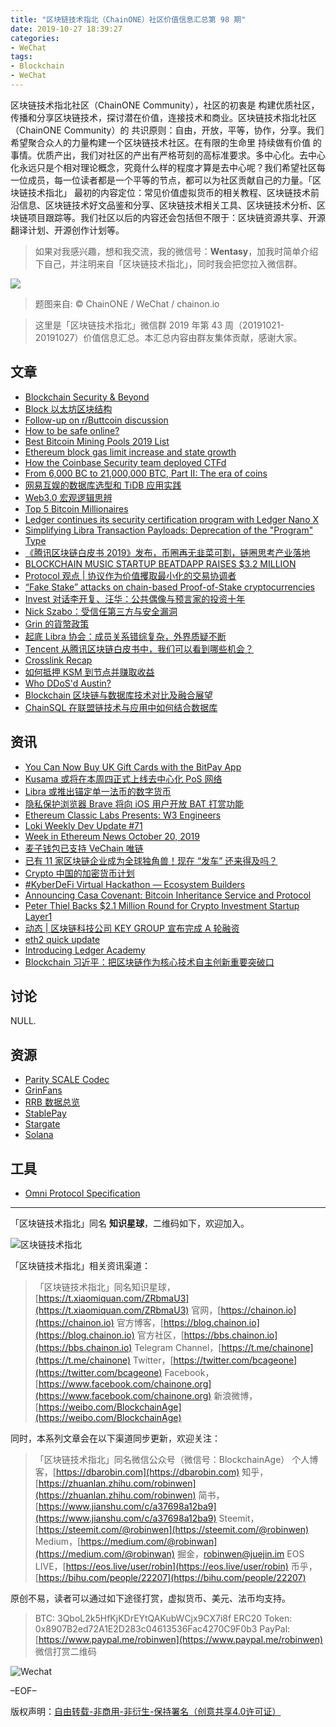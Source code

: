 ```yaml
---
title: "区块链技术指北（ChainONE）社区价值信息汇总第 98 期"
date: 2019-10-27 18:39:27
categories:
- WeChat
tags:
- Blockchain
- WeChat
---
```

区块链技术指北社区（ChainONE Community），社区的初衷是 构建优质社区，传播和分享区块链技术，探讨潜在价值，连接技术和商业。区块链技术指北社区（ChainONE Community）的 共识原则：自由，开放，平等，协作，分享。我们希望聚合众人的力量构建一个区块链技术社区。在有限的生命里 持续做有价值 的事情。优质产出，我们对社区的产出有严格苛刻的高标准要求。多中心化。去中心化永远只是个相对理论概念，究竟什么样的程度才算是去中心呢？我们希望社区每一位成员，每一位读者都是一个平等的节点，都可以为社区贡献自己的力量。「区块链技术指北」 最初的内容定位：常见价值虚拟货币的相关教程、区块链技术前沿信息、区块链技术好文品鉴和分享、区块链技术相关工具、区块链技术分析、区块链项目跟踪等。我们社区以后的内容还会包括但不限于：区块链资源共享、开源翻译计划、开源创作计划等。
<!-- more -->

> 如果对我感兴趣，想和我交流，我的微信号：**Wentasy**，加我时简单介绍下自己，并注明来自「区块链技术指北」，同时我会把您拉入微信群。

![](https://cdn.dbarobin.com/EFxCQjC.png)

> 题图来自: © ChainONE / WeChat / chainon.io

> 这里是「区块链技术指北」微信群 2019 年第 43 周（20191021-20191027）价值信息汇总。本汇总内容由群友集体贡献，感谢大家。

## 文章

* [Blockchain Security & Beyond](https://bbs.chainon.io/d/4621)
* [Block 以太坊区块结构](https://bbs.chainon.io/d/4622)
* [Follow-up on r/Buttcoin discussion](https://bbs.chainon.io/d/4623)
* [How to be safe online?](https://bbs.chainon.io/d/4625)
* [Best Bitcoin Mining Pools 2019 List](https://bbs.chainon.io/d/4629)
* [Ethereum block gas limit increase and state growth](https://bbs.chainon.io/d/4632)
* [How the Coinbase Security team deployed CTFd](https://bbs.chainon.io/d/4633)
* [From 6,000 BC to 21,000,000 BTC, Part II: The era of coins](https://bbs.chainon.io/d/4634)
* [网易互娱的数据库选型和 TiDB 应用实践](https://bbs.chainon.io/d/4637)
* [Web3.0 宏观逻辑思辨](https://bbs.chainon.io/d/4639)
* [Top 5 Bitcoin Millionaires](https://bbs.chainon.io/d/4643)
* [Ledger continues its security certification program with Ledger Nano X](https://bbs.chainon.io/d/4645)
* [Simplifying Libra Transaction Payloads: Deprecation of the "Program" Type](https://bbs.chainon.io/d/4646)
* [《腾讯区块链白皮书 2019》发布，币圈再无韭菜可割，链圈思考产业落地](https://bbs.chainon.io/d/4648)
* [BLOCKCHAIN MUSIC STARTUP BEATDAPP RAISES $3.2 MILLION](https://bbs.chainon.io/d/4653)
* [Protocol 观点 | 协议作为价值攫取最小化的交易协调者](https://bbs.chainon.io/d/4654)
* [“Fake Stake” attacks on chain-based Proof-of-Stake cryptocurrencies](https://bbs.chainon.io/d/4655)
* [Invest 对话李开复、汪华：公共偶像与预言家的投资十年](https://bbs.chainon.io/d/4656)
* [Nick Szabo：受信任第三方与安全漏洞](https://bbs.chainon.io/d/4657)
* [Grin 的貨幣政策](https://bbs.chainon.io/d/4658)
* [起底 Libra 协会：成员关系错综复杂，外界质疑不断](https://bbs.chainon.io/d/4661)
* [Tencent 从腾讯区块链白皮书中，我们可以看到哪些机会？](https://bbs.chainon.io/d/4662)
* [Crosslink Recap](https://bbs.chainon.io/d/4665)
* [如何抵押 KSM 到节点并赚取收益](https://bbs.chainon.io/d/4666)
* [Who DDoS'd Austin?](https://bbs.chainon.io/d/4667)
* [Blockchain 区块链与数据库技术对比及融合展望](https://bbs.chainon.io/d/4668)
* [ChainSQL 在联盟链技术与应用中如何结合数据库](https://bbs.chainon.io/d/4669)

## 资讯

* [You Can Now Buy UK Gift Cards with the BitPay App](https://bbs.chainon.io/d/4624)
* [Kusama 或将在本周四正式上线去中心化 PoS 网络](https://bbs.chainon.io/d/4626)
* [Libra 或推出锚定单一法币的数字货币](https://bbs.chainon.io/d/4627)
* [隐私保护浏览器 Brave 将向 iOS 用户开放 BAT 打赏功能](https://bbs.chainon.io/d/4628)
* [Ethereum Classic Labs Presents: W3 Engineers](https://bbs.chainon.io/d/4630)
* [Loki Weekly Dev Update #71](https://bbs.chainon.io/d/4631)
* [Week in Ethereum News October 20, 2019](https://bbs.chainon.io/d/4635)
* [麦子钱包已支持 VeChain 唯链](https://bbs.chainon.io/d/4636)
* [已有 11 家区块链企业成为全球独角兽！现在 “发车” 还来得及吗？](https://bbs.chainon.io/d/4638)
* [Crypto 中国的加密货币计划](https://bbs.chainon.io/d/4640)
* [#KyberDeFi Virtual Hackathon — Ecosystem Builders](https://bbs.chainon.io/d/4644)
* [Announcing Casa Covenant: Bitcoin Inheritance Service and Protocol](https://bbs.chainon.io/d/4649)
* [Peter Thiel Backs $2.1 Million Round for Crypto Investment Startup Layer1](https://bbs.chainon.io/d/4651)
* [动态 | 区块链科技公司 KEY GROUP 宣布完成 A 轮融资](https://bbs.chainon.io/d/4652)
* [eth2 quick update](https://bbs.chainon.io/d/4659)
* [Introducing Ledger Academy](https://bbs.chainon.io/d/4660)
* [Blockchain 习近平：把区块链作为核心技术自主创新重要突破口](https://bbs.chainon.io/d/4671)

## 讨论

NULL.

## 资源

* [Parity SCALE Codec](https://bbs.chainon.io/d/4641)
* [GrinFans](https://bbs.chainon.io/d/4642)
* [RRB 数据总览](https://bbs.chainon.io/d/4647)
* [StablePay](https://bbs.chainon.io/d/4650)
* [Stargate](https://bbs.chainon.io/d/4664)
* [Solana](https://bbs.chainon.io/d/4670)

## 工具

* [Omni Protocol Specification](https://bbs.chainon.io/d/4663)

***

「区块链技术指北」同名 **知识星球**，二维码如下，欢迎加入。

![区块链技术指北](https://cdn.dbarobin.com/3YzonTR.png)

「区块链技术指北」相关资讯渠道：

> 「区块链技术指北」同名知识星球，[https://t.xiaomiquan.com/ZRbmaU3](https://t.xiaomiquan.com/ZRbmaU3)
> 官网，[https://chainon.io](https://chainon.io)
> 官方博客，[https://blog.chainon.io](https://blog.chainon.io)
> 官方社区，[https://bbs.chainon.io](https://bbs.chainon.io)
> Telegram Channel，[https://t.me/chainone](https://t.me/chainone)
> Twitter，[https://twitter.com/bcageone](https://twitter.com/bcageone)
> Facebook，[https://www.facebook.com/chainone.org](https://www.facebook.com/chainone.org)
> 新浪微博，[https://weibo.com/BlockchainAge](https://weibo.com/BlockchainAge)

同时，本系列文章会在以下渠道同步更新，欢迎关注：

> 「区块链技术指北」同名微信公众号（微信号：BlockchainAge）
> 个人博客，[https://dbarobin.com](https://dbarobin.com)
> 知乎，[https://zhuanlan.zhihu.com/robinwen](https://zhuanlan.zhihu.com/robinwen)
> 简书，[https://www.jianshu.com/c/a37698a12ba9](https://www.jianshu.com/c/a37698a12ba9)
> Steemit，[https://steemit.com/@robinwen](https://steemit.com/@robinwen)
> Medium，[https://medium.com/@robinwan](https://medium.com/@robinwan)
> 掘金，[robinwen@juejin.im](https://juejin.im/user/5673ccae60b2260ee435f89a/posts)
> EOS LIVE，[https://eos.live/user/robin](https://eos.live/user/robin)
> 币乎，[https://bihu.com/people/22207](https://bihu.com/people/22207)

原创不易，读者可以通过如下途径打赏，虚拟货币、美元、法币均支持。

> BTC: 3QboL2k5HfKjKDrEYtQAKubWCjx9CX7i8f
> ERC20 Token: 0x8907B2ed72A1E2D283c04613536Fac4270C9F0b3
> PayPal: [https://www.paypal.me/robinwen](https://www.paypal.me/robinwen)
> 微信打赏二维码

![Wechat](https://cdn.dbarobin.com/SzoNl5b.jpg)

–EOF–

版权声明：[自由转载-非商用-非衍生-保持署名（创意共享4.0许可证）](http://creativecommons.org/licenses/by-nc-nd/4.0/deed.zh)